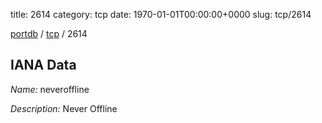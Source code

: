 title: 2614
category: tcp
date: 1970-01-01T00:00:00+0000
slug: tcp/2614

[portdb](/) / [tcp](/category/tcp.html) / 2614


## IANA Data

_Name:_ neveroffline

_Description:_ Never Offline


